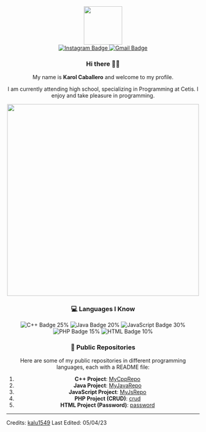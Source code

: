 <div align="center">
  
  <div id="header">
    <img src="https://media.giphy.com/media/M9gbBd9nbDrOTu1Mqx/giphy.gif" width="100"/>
  </div>
  
  <div id="badges">
    <a href="https://www.instagram.com/karolc._/">
      <img src="https://img.shields.io/badge/Instagram-red?style=for-the-badge&logo=instagram&logoColor=white" alt="Instagram Badge"/>
    </a>
    <a href="mailto:karolromero139@gmail.com">
      <img src="https://img.shields.io/badge/Gmail-white?style=for-the-badge&logo=gmail&logoColor=red" alt="Gmail Badge"/>
    </a>
  </div>

  ### Hi there 👋🎉

  My name is **Karol Caballero** and welcome to my profile.

  I am currently attending high school, specializing in Programming at Cetis. I enjoy and take pleasure in programming.

  <img src="https://media.giphy.com/media/L8K62iTDkzGX6/giphy.gif" width="500"/>
  
  ### :computer: Languages I Know

  <div id="languages">
    <img src="https://img.shields.io/badge/C++-00599C?style=for-the-badge&logo=c%2B%2B&logoColor=white" alt="C++ Badge"/> 25%
    <img src="https://img.shields.io/badge/Java-007396?style=for-the-badge&logo=java&logoColor=white" alt="Java Badge"/> 20%
    <img src="https://img.shields.io/badge/JavaScript-F7DF1E?style=for-the-badge&logo=javascript&logoColor=black" alt="JavaScript Badge"/> 30%
    <img src="https://img.shields.io/badge/PHP-777BB4?style=for-the-badge&logo=php&logoColor=white" alt="PHP Badge"/> 15%
    <img src="https://img.shields.io/badge/HTML-E34F26?style=for-the-badge&logo=html5&logoColor=white" alt="HTML Badge"/> 10%
  </div>
  
  ### :file_folder: Public Repositories

  Here are some of my public repositories in different programming languages, each with a README file:

  1. **C++ Project**: [MyCppRepo](https://github.com/kalu1549/MyCppRepo)
  2. **Java Project**: [MyJavaRepo](https://github.com/kalu1549/MyJavaRepo)
  3. **JavaScript Project**: [MyJsRepo](https://github.com/kalu1549/MyJsRepo)
  4. **PHP Project (CRUD)**: [crud](https://github.com/kalus1549/crud)
  5. **HTML Project (Password)**: [password](https://github.com/kalus1549/password/commit/a89180b3bd3341ceba4bace8debe7b06d7647d01)

</div>

------

Credits: [kalu1549](https://github.com/kalu1549)
Last Edited: 05/04/23

